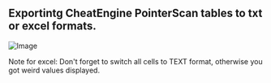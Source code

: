 ## Exportintg CheatEngine PointerScan tables to txt or excel formats.
![Image](https://raw.githubusercontent.com/Stridemann/CheatEngine-PointerScanExporter/master/Screenshot.jpg)

Note for excel: Don't forget to switch all cells to TEXT format, otherwise you got weird values displayed.
